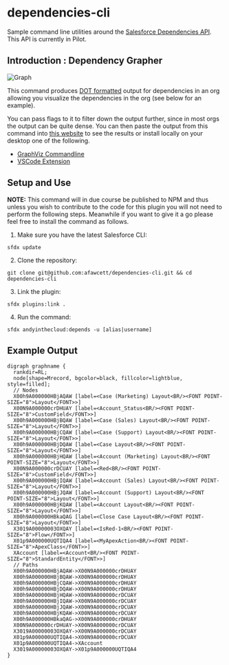 # dependencies-cli
Sample command line utilities around the [Salesforce Dependencies API](https://releasenotes.docs.salesforce.com/en-us/summer18/release-notes/rn_metadata_metadatacomponentdependency.htm). This API is currently in Pilot.

## Introduction : Dependency Grapher ##

![Graph](https://raw.githubusercontent.com/afawcett/dependencies-cli/master/img/example.png)

This command produces [DOT formatted](https://www.graphviz.org/doc/info/lang.html) output for dependencies in an org allowing you visualize the dependencies in the org (see below for an example). 

You can pass flags to it to filter down the output further, since in most orgs the output can be quite dense. You can then paste the output from this command into [this website](http://viz-js.com/) to see the results or install locally on your desktop one of the following.

- [GraphViz Commandline](https://www.graphviz.org/download/)
- [VSCode Extension](https://marketplace.visualstudio.com/items?itemName=EFanZh.graphviz-preview)

## Setup and Use

**NOTE:** This command will in due course be published to NPM and thus unless you wish to contribute to the code for this plugin you will not need to perform the following steps. Meanwhile if you want to give it a go please feel free to install the command as follows.

1) Make sure you have the latest Salesforce CLI:

```
sfdx update
```

2) Clone the repository:

```
git clone git@github.com:afawcett/dependencies-cli.git && cd dependencies-cli
```

3) Link the plugin:

```
sfdx plugins:link .
```

4) Run the command:

```
sfdx andyinthecloud:depends -u [alias|username]
```

## Example Output

```
digraph graphname {
  rankdir=RL;
  node[shape=Mrecord, bgcolor=black, fillcolor=lightblue, style=filled];
  // Nodes
  X00h9A000000HBjAQAW [label=<Case (Marketing) Layout<BR/><FONT POINT-SIZE="8">Layout</FONT>>]
  X00N9A000000crDHUAY [label=<Account_Status<BR/><FONT POINT-SIZE="8">CustomField</FONT>>]
  X00h9A000000HBjBQAW [label=<Case (Sales) Layout<BR/><FONT POINT-SIZE="8">Layout</FONT>>]
  X00h9A000000HBjCQAW [label=<Case (Support) Layout<BR/><FONT POINT-SIZE="8">Layout</FONT>>]
  X00h9A000000HBjDQAW [label=<Case Layout<BR/><FONT POINT-SIZE="8">Layout</FONT>>]
  X00h9A000000HBjHQAW [label=<Account (Marketing) Layout<BR/><FONT POINT-SIZE="8">Layout</FONT>>]
  X00N9A000000crDCUAY [label=<Red<BR/><FONT POINT-SIZE="8">CustomField</FONT>>]
  X00h9A000000HBjIQAW [label=<Account (Sales) Layout<BR/><FONT POINT-SIZE="8">Layout</FONT>>]
  X00h9A000000HBjJQAW [label=<Account (Support) Layout<BR/><FONT POINT-SIZE="8">Layout</FONT>>]
  X00h9A000000HBjKQAW [label=<Account Layout<BR/><FONT POINT-SIZE="8">Layout</FONT>>]
  X00h9A000000HBkaQAG [label=<Close Case Layout<BR/><FONT POINT-SIZE="8">Layout</FONT>>]
  X3019A00000003OXQAY [label=<IsRed-1<BR/><FONT POINT-SIZE="8">Flow</FONT>>]
  X01p9A000000UQTIQA4 [label=<MyApexAction<BR/><FONT POINT-SIZE="8">ApexClass</FONT>>]
  XAccount [label=<Account<BR/><FONT POINT-SIZE="8">StandardEntity</FONT>>]
  // Paths
  X00h9A000000HBjAQAW->X00N9A000000crDHUAY
  X00h9A000000HBjBQAW->X00N9A000000crDHUAY
  X00h9A000000HBjCQAW->X00N9A000000crDHUAY
  X00h9A000000HBjDQAW->X00N9A000000crDHUAY
  X00h9A000000HBjHQAW->X00N9A000000crDCUAY
  X00h9A000000HBjIQAW->X00N9A000000crDCUAY
  X00h9A000000HBjJQAW->X00N9A000000crDCUAY
  X00h9A000000HBjKQAW->X00N9A000000crDCUAY
  X00h9A000000HBkaQAG->X00N9A000000crDHUAY
  X00N9A000000crDHUAY->X00N9A000000crDCUAY
  X3019A00000003OXQAY->X00N9A000000crDCUAY
  X01p9A000000UQTIQA4->X00N9A000000crDCUAY
  X01p9A000000UQTIQA4->XAccount
  X3019A00000003OXQAY->X01p9A000000UQTIQA4
}
```
